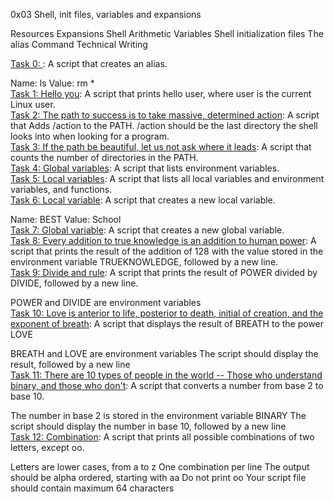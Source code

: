 0x03 Shell, init files, variables and expansions </br>

Resources
Expansions
Shell Arithmetic
Variables
Shell initialization files
The alias Command
Technical Writing

[Task 0: <o>](): A script that creates an alias. </br>

Name: ls
Value: rm * </br>
[Task 1: Hello you](): A script that prints hello user, where user is the current Linux user. </br>
[Task 2: The path to success is to take massive, determined action](): A script that Adds /action to the PATH. /action should be the last directory the shell looks into when looking for a program. </br>
[Task 3: If the path be beautiful, let us not ask where it leads](): A script that counts the number of directories in the PATH.</br> 
[Task 4: Global variables](): A script that lists environment variables.</br>
[Task 5: Local variables](): A script that lists all local variables and environment variables, and functions.</br>
[Task 6: Local variable](): A script that creates a new local variable.</br>

Name: BEST
Value: School </br>
[Task 7: Global variable](): A script that creates a new global variable.</br>
[Task 8: Every addition to true knowledge is an addition to human power](): A script that prints the result of the addition of 128 with the value stored in the environment variable TRUEKNOWLEDGE, followed by a new line.</br>
[Task 9: Divide and rule](): A script that prints the result of POWER divided by DIVIDE, followed by a new line.

POWER and DIVIDE are environment variables </br>
[Task 10: Love is anterior to life, posterior to death, initial of creation, and the exponent of breath](): A script that displays the result of BREATH to the power LOVE </br>

BREATH and LOVE are environment variables
The script should display the result, followed by a new line </br>
[Task 11: There are 10 types of people in the world -- Those who understand binary, and those who don't](): A script that converts a number from base 2 to base 10.</br>

The number in base 2 is stored in the environment variable BINARY
The script should display the number in base 10, followed by a new line</br>
[Task 12: Combination](): A script that prints all possible combinations of two letters, except oo.</br>

Letters are lower cases, from a to z
One combination per line
The output should be alpha ordered, starting with aa
Do not print oo
Your script file should contain maximum 64 characters </br>
